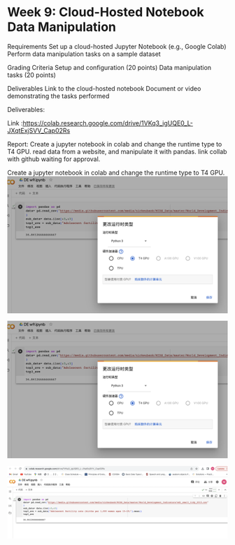 # Week 9: Cloud-Hosted Notebook Data Manipulation

Requirements
Set up a cloud-hosted Jupyter Notebook (e.g., Google Colab)
Perform data manipulation tasks on a sample dataset

Grading Criteria
Setup and configuration (20 points)
Data manipulation tasks (20 points)

Deliverables
Link to the cloud-hosted notebook
Document or video demonstrating the tasks performed

Deliverables: 

Link :https://colab.research.google.com/drive/1VKq3_igUQE0_L-JXqtExjSVV_Cap02Rs

Report:
Create a jupyter notebook in colab and change the runtime type to T4 GPU. 
read data from a website, and manipulate it with pandas.
link collab with github waiting for approval.

Create a jupyter notebook in colab and change the runtime type to T4 GPU. 
![change runtime type](https://github.com/dumeixiang/GDP_and_CO2/blob/main/Screen%20Shot%202023-10-28%20at%209.56.59%20PM.png)

![link to github](https://github.com/dumeixiang/GDP_and_CO2/blob/main/Screen%20Shot%202023-10-28%20at%209.56.59%20PM.png)

![collabm python](https://github.com/dumeixiang/GDP_and_CO2/blob/main/Screen%20Shot%202023-10-28%20at%209.57.31%20PM.png)


